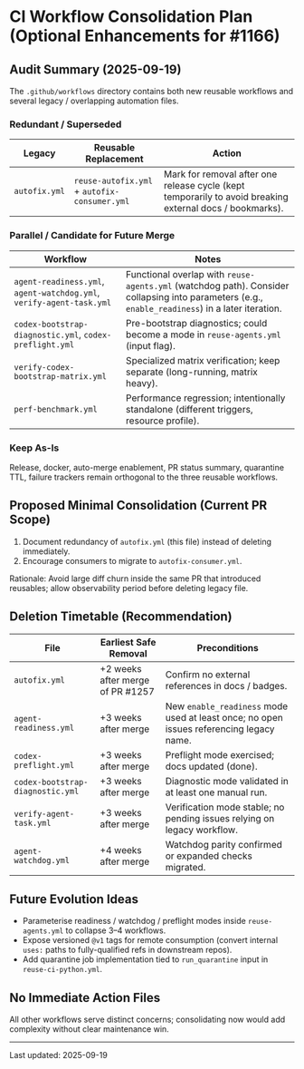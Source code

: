 # CI Workflow Consolidation Plan (Optional Enhancements for #1166)

## Audit Summary (2025-09-19)
The `.github/workflows` directory contains both new reusable workflows and several legacy / overlapping automation files.

### Redundant / Superseded
| Legacy | Reusable Replacement | Action |
| ------ | -------------------- | ------ |
| `autofix.yml` | `reuse-autofix.yml` + `autofix-consumer.yml` | Mark for removal after one release cycle (kept temporarily to avoid breaking external docs / bookmarks). |

### Parallel / Candidate for Future Merge
| Workflow | Notes |
| -------- | ----- |
| `agent-readiness.yml`, `agent-watchdog.yml`, `verify-agent-task.yml` | Functional overlap with `reuse-agents.yml` (watchdog path). Consider collapsing into parameters (e.g., `enable_readiness`) in a later iteration. |
| `codex-bootstrap-diagnostic.yml`, `codex-preflight.yml` | Pre-bootstrap diagnostics; could become a mode in `reuse-agents.yml` (input flag). |
| `verify-codex-bootstrap-matrix.yml` | Specialized matrix verification; keep separate (long-running, matrix heavy). |
| `perf-benchmark.yml` | Performance regression; intentionally standalone (different triggers, resource profile). |

### Keep As-Is
Release, docker, auto-merge enablement, PR status summary, quarantine TTL, failure trackers remain orthogonal to the three reusable workflows.

## Proposed Minimal Consolidation (Current PR Scope)
1. Document redundancy of `autofix.yml` (this file) instead of deleting immediately.
2. Encourage consumers to migrate to `autofix-consumer.yml`.

Rationale: Avoid large diff churn inside the same PR that introduced reusables; allow observability period before deleting legacy file.

## Deletion Timetable (Recommendation)
| File | Earliest Safe Removal | Preconditions |
| ---- | --------------------- | ------------- |
| `autofix.yml` | +2 weeks after merge of PR #1257 | Confirm no external references in docs / badges.
| `agent-readiness.yml` | +3 weeks after merge | New `enable_readiness` mode used at least once; no open issues referencing legacy name.
| `codex-preflight.yml` | +3 weeks after merge | Preflight mode exercised; docs updated (done).
| `codex-bootstrap-diagnostic.yml` | +3 weeks after merge | Diagnostic mode validated in at least one manual run.
| `verify-agent-task.yml` | +3 weeks after merge | Verification mode stable; no pending issues relying on legacy workflow.
| `agent-watchdog.yml` | +4 weeks after merge | Watchdog parity confirmed or expanded checks migrated.

## Future Evolution Ideas
- Parameterise readiness / watchdog / preflight modes inside `reuse-agents.yml` to collapse 3–4 workflows.
- Expose versioned `@v1` tags for remote consumption (convert internal `uses:` paths to fully-qualified refs in downstream repos).
- Add quarantine job implementation tied to `run_quarantine` input in `reuse-ci-python.yml`.

## No Immediate Action Files
All other workflows serve distinct concerns; consolidating now would add complexity without clear maintenance win.

---
Last updated: 2025-09-19
